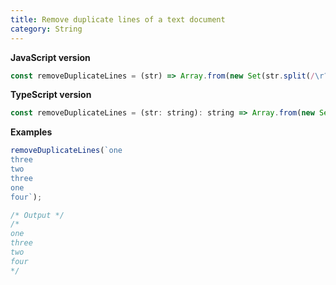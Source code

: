 ```yaml
---
title: Remove duplicate lines of a text document
category: String
---
```


**JavaScript version**

```js
const removeDuplicateLines = (str) => Array.from(new Set(str.split(/\r?\n/))).join('\n');
```

**TypeScript version**

```js
const removeDuplicateLines = (str: string): string => Array.from(new Set(str.split(/\r?\n/))).join('\n');
```

**Examples**

```js
removeDuplicateLines(`one
three
two
three
one
four`);

/* Output */
/*
one
three
two
four
*/
```
